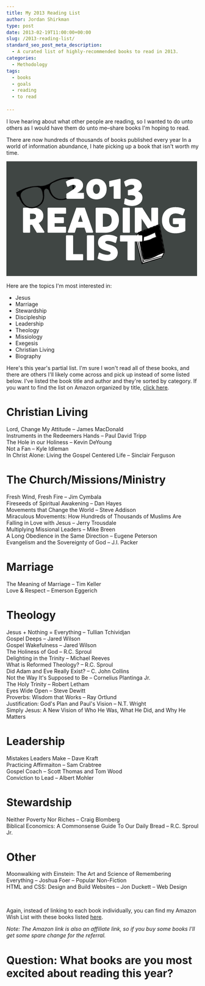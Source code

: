 ```yaml
---
title: My 2013 Reading List
author: Jordan Shirkman
type: post
date: 2013-02-19T11:00:00+00:00
slug: /2013-reading-list/
standard_seo_post_meta_description:
  - A curated list of highly-recommended books to read in 2013.
categories:
  - Methodology
tags:
  - books
  - goals
  - reading
  - to read

---
```

I love hearing about what other people are reading, so I wanted to do unto others as I would have them do unto me&#8211;share books I'm hoping to read.

There are now hundreds of thousands of books published every year In a world of information abundance, I hate picking up a book that isn't worth my time.

![Image](/static/images/reading-list.jpeg) 

Here are the topics I'm most interested in:

  * Jesus
  * Marriage
  * Stewardship
  * Discipleship
  * Leadership
  * Theology
  * Missiology
  * Exegesis
  * Christian Living
  * Biography

Here's this year's partial list. I'm sure I won't read all of these books, and there are others I'll likely come across and pick up instead of some listed below. I've listed the book title and author and they're sorted by category. If you want to find the list on Amazon organized by title, [click here](http://www.amazon.com/registry/wishlist/2FMXCMCUAFOM3/?_encoding=UTF8&camp=1789&creative=390957&filter=all&layout=standard&linkCode=ur2&reveal=unpurchased&sort=universal-title&tag=thepoiofimp-20&x=6&y=9).

<!--more-->

# Christian Living

Lord, Change My Attitude &#8211; James MacDonald  
Instruments in the Redeemers Hands &#8211; Paul David Tripp  
The Hole in our Holiness &#8211; Kevin DeYoung  
Not a Fan &#8211; Kyle Idleman  
In Christ Alone: Living the Gospel Centered Life &#8211; Sinclair Ferguson

# The Church/Missions/Ministry

Fresh Wind, Fresh Fire &#8211; Jim Cymbala  
Fireseeds of Spiritual Awakening &#8211; Dan Hayes  
Movements that Change the World &#8211; Steve Addison  
Miraculous Movements: How Hundreds of Thousands of Muslims Are Falling in Love with Jesus &#8211; Jerry Trousdale  
Multiplying Missional Leaders &#8211; Mike Breen  
A Long Obedience in the Same Direction &#8211; Eugene Peterson  
Evangelism and the Sovereignty of God &#8211; J.I. Packer

# Marriage

The Meaning of Marriage &#8211; Tim Keller  
Love & Respect &#8211; Emerson Eggerich

# Theology

Jesus + Nothing = Everything &#8211; Tullian Tchividjan  
Gospel Deeps &#8211; Jared Wilson  
Gospel Wakefulness &#8211; Jared Wilson  
The Holiness of God &#8211; R.C. Sproul  
Delighting in the Trinity &#8211; Michael Reeves  
What is Reformed Theology? &#8211; R.C. Sproul  
Did Adam and Eve Really Exist? &#8211; C. John Collins  
Not the Way It's Supposed to Be &#8211; Cornelius Plantinga Jr.  
The Holy Trinity &#8211; Robert Letham  
Eyes Wide Open &#8211; Steve Dewitt  
Proverbs: Wisdom that Works &#8211; Ray Ortlund  
Justification: God's Plan and Paul's Vision &#8211; N.T. Wright  
Simply Jesus: A New Vision of Who He Was, What He Did, and Why He Matters

# Leadership

Mistakes Leaders Make &#8211; Dave Kraft  
Practicing Affirmaiton &#8211; Sam Crabtree  
Gospel Coach &#8211; Scott Thomas and Tom Wood  
Conviction to Lead &#8211; Albert Mohler

# Stewardship

Neither Poverty Nor Riches &#8211; Craig Blomberg  
Biblical Economics: A Commonsense Guide To Our Daily Bread &#8211; R.C. Sproul Jr.

# Other

Moonwalking with Einstein: The Art and Science of Remembering Everything &#8211; Joshua Foer &#8211; Popular Non-Fiction  
HTML and CSS: Design and Build Websites &#8211; Jon Duckett &#8211; Web Design

&nbsp;

Again, instead of linking to each book individually, you can find my Amazon Wish List with these books listed [here](http://www.amazon.com/registry/wishlist/2FMXCMCUAFOM3/?_encoding=UTF8&camp=1789&creative=390957&filter=all&layout=standard&linkCode=ur2&reveal=unpurchased&sort=universal-title&tag=thepoiofimp-20&x=6&y=9).

_Note: The Amazon link is also an affiliate link, so if you buy some books I'll get some spare change for the referral._

# Question: What books are you most excited about reading this year?
